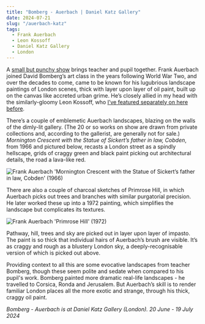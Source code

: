 ```yaml
---
title: "Bomberg - Auerbach | Daniel Katz Gallery"
date: 2024-07-21
slug: "/auerbach-katz"
tags:
  - Frank Auerbach
  - Leon Kossoff
  - Daniel Katz Gallery
  - London
---
```


A [small but punchy show](https://www.katz.art/eventdetails/49969) brings teacher and pupil together. Frank Auerbach joined David Bomberg’s art class in the years following World War Two, and over the decades to come, came to be known for his lugubrious landscape paintings of London scenes, thick with layer upon layer of oil paint, built up on the canvas like accreted urban grime. He’s closely allied in my head with the similarly-gloomy Leon Kossoff, who [I’ve featured separately on here before](https://artangled.com/posts/kossoff-annely-juda/).

There’s a couple of emblemetic Auerbach landscapes, blazing on the walls of the dimly-lit gallery. (The 20 or so works on show are drawn from private collections and, according to the gallerist, are generally not for sale.) _Mornington Crescent with the Statue of Sickert’s father in law, Cobden_, from 1966 and pictured below, recasts a London street as a spindly hellscape, grids of craggy green and black paint picking out architectural details, the road a lava-like red.

![Frank Auerbach 'Mornington Crescent with the Statue of Sickert’s father in law, Cobden' (1966)](/auerbach-katz-1.jpeg)

There are also a couple of charcoal sketches of Primrose Hill, in which Auerbach picks out trees and branches with similar purgatorial precision. He later worked these up into a 1972 painting, which simplifies the landscape but complicates its textures.

![Frank Auerbach 'Primrose Hill' (1972)](/auerbach-katz-2.jpeg)

Pathway, hill, trees and sky are picked out in layer upon layer of impasto. The paint is so thick that individual hairs of Auerbach’s brush are visible. It’s as craggy and rough as a blustery London sky, a deeply-recognisable version of which is picked out above.

Providing context to all this are some evocative landscapes from teacher Bomberg, though these seem polite and sedate when compared to his pupil's work. Bomberg painted more dramatic real-life landscapes - he travelled to Corsica, Ronda and Jerusalem. But Auerbach’s skill is to render familiar London places all the more exotic and strange, through his thick, craggy oil paint.

_Bomberg - Auerbach is at Daniel Katz Gallery (London). 20 June - 19 July 2024_
